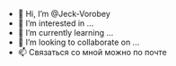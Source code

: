 - 👋 Hi, I’m @Jeck-Vorobey
- 👀 I’m interested in ...
- 🌱 I’m currently learning ...
- 💞️ I’m looking to collaborate on ...
- 📫  Связаться со мной можно по почте 

<!---
Jeck-Vorobey/Jeck-Vorobey is a ✨ special ✨ repository because its `README.md` (this file) appears on your GitHub profile.
You can click the Preview link to take a look at your changes.
--->
